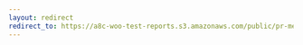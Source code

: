 ```yaml
---
layout: redirect
redirect_to: https://a8c-woo-test-reports.s3.amazonaws.com/public/pr-merge/39523/e2e/index.html
---
```

